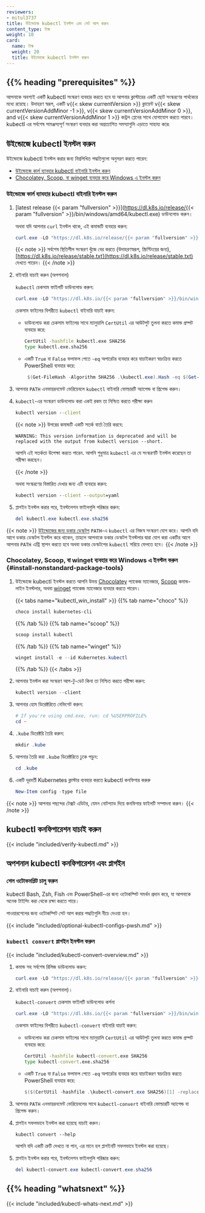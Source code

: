 ```yaml
---
reviewers:
- mitul3737
title: উইন্ডোজে kubectl ইনস্টল এবং সেট আপ করুন
content_type: টাস্ক
weight: 10
card:
  name: টাস্ক
  weight: 20
  title: উইন্ডোজে kubectl ইনস্টল করুন
---
```


## {{% heading "prerequisites" %}}

আপনাকে অবশ্যই একটি kubectl সংস্করণ ব্যবহার করতে হবে যা আপনার ক্লাস্টারের একটি ছোট সংস্করণের পার্থক্যের মধ্যে রয়েছে। উদাহরণ স্বরূপ, একটি v{{< skew currentVersion >}} ক্লায়েন্ট v{{< skew currentVersionAddMinor -1 >}}, v{{< skew currentVersionAddMinor 0 >}}, and v{{< skew currentVersionAddMinor 1 >}} কন্ট্রল প্লেনের সাথে যোগাযোগ করতে পারবে।
kubectl এর সর্বশেষ সামঞ্জস্যপূর্ণ সংস্করণ ব্যবহার করা অপ্রত্যাশিত সমস্যাগুলি এড়াতে সাহায্য করে৷

## উইন্ডোজে kubectl ইনস্টল করুন

উইন্ডোজে kubectl ইনস্টল করার জন্য নিম্নলিখিত পদ্ধতিগুলো অনুসরণ করতে পারেন:

- [উইন্ডোজে কার্ল ব্যাবহার kubectl বাইনারি ইনস্টল করুন](#install-kubectl-binary-with-curl-on-windows)
- [Chocolatey, Scoop, বা winget ব্যবহার করে Windows এ ইনস্টল করুন](#install-nonstandard-package-tools)

### উইন্ডোজে কার্ল ব্যাবহার kubectl বাইনারি ইনস্টল করুন

1. [latest release {{< param "fullversion" >}}](https://dl.k8s.io/release/{{< param "fullversion" >}}/bin/windows/amd64/kubectl.exe) ডাউনলোড করুন।

   অথবা যদি আপনার `curl` ইনস্টল থাকে, এই কমান্ডটি ব্যবহার করুন:

   ```powershell
   curl.exe -LO "https://dl.k8s.io/release/{{< param "fullversion" >}}/bin/windows/amd64/kubectl.exe"
   ```

   {{< note >}}
   সর্বশেষ স্থিতিশীল সংস্করণ খুঁজে বের করতে (উদাহরণস্বরূপ, স্ক্রিপ্টিংয়ের জন্য), [https://dl.k8s.io/release/stable.txt](https://dl.k8s.io/release/stable.txt) দেখতে পারেন।
   {{< /note >}}

1. বাইনারি যাচাই করুন (অপশনাল)

   `kubectl` চেকসাম ফাইলটি ডাউনলোড করুন:

   ```powershell
   curl.exe -LO "https://dl.k8s.io/{{< param "fullversion" >}}/bin/windows/amd64/kubectl.exe.sha256"
   ```

   চেকসাম ফাইলের বিপরীতে `kubectl` বাইনারি যাচাই করুন:

   - ডাউনলোড করা চেকসাম ফাইলের সাথে ম্যানুয়ালি `CertUtil` এর আউটপুট তুলনা করতে কমান্ড প্রম্পট ব্যবহার করে:

     ```cmd
     CertUtil -hashfile kubectl.exe SHA256
     type kubectl.exe.sha256
     ```

   - একটি `True` বা `False` ফলাফল পেতে `-eq` অপারেটর ব্যবহার করে যাচাইকরণ স্বয়ংক্রিয় করতে PowerShell ব্যবহার করে:

     ```powershell
      $(Get-FileHash -Algorithm SHA256 .\kubectl.exe).Hash -eq $(Get-Content .\kubectl.exe.sha256)
     ```

1. আপনার `PATH` এনভায়রনমেন্ট ভেরিয়েবলে `kubectl` বাইনারি ফোল্ডারটি অ্যাপেন্ড বা প্রিপেন্ড করুন।

1. `kubectl`-এর সংস্করণ ডাউনলোড করা একই রকম তা নিশ্চিত করতে পরীক্ষা করুন

   ```cmd
   kubectl version --client
   ```
   {{< note >}}
   উপরের কমান্ডটি একটি সতর্ক বার্তা তৈরি করবে:
   ```
   WARNING: This version information is deprecated and will be replaced with the output from kubectl version --short.
   ```
   আপনি এই সতর্কতা উপেক্ষা করতে পারেন. আপনি শুধুমাত্র `kubectl` এর যে সংস্করণটি ইনস্টল করেছেন তা পরীক্ষা করছেন।
   
   {{< /note >}}
   
   অথবা সংস্করণের বিস্তারিত দেখার জন্য এটি ব্যবহার করুন:

   ```cmd
   kubectl version --client --output=yaml
   ```

1. প্লাগইন ইনস্টল করার পরে, ইনস্টলেশন ফাইলগুলি পরিষ্কার করুন:

   ```powershell
   del kubectl.exe kubectl.exe.sha256
   ```

{{< note >}}
[উইন্ডোজের জন্য ডকার ডেস্কটপ](https://docs.docker.com/docker-for-windows/#kubernetes) `PATH`-এ `kubectl` এর নিজস্ব সংস্করণ যোগ করে।
আপনি যদি আগে ডকার ডেস্কটপ ইনস্টল করে থাকেন, তাহলে আপনাকে ডকার ডেস্কটপ ইনস্টলার দ্বারা যোগ করা একটির আগে আপনার `PATH` এন্ট্রি স্থাপন করতে হবে অথবা ডকার ডেস্কটপের `kubectl` সরিয়ে ফেলতে হবে।
{{< /note >}}

### Chocolatey, Scoop, বা winget ব্যবহার করে Windows এ ইনস্টল করুন {#install-nonstandard-package-tools}

1. উইন্ডোজে kubectl ইনস্টল করতে আপনি উভয় [Chocolatey](https://chocolatey.org) প্যাকেজ ম্যানেজার, [Scoop](https://scoop.sh) কমান্ড-লাইন ইনস্টলার, অথবা [winget](https://learn.microsoft.com/en-us/windows/package-manager/winget/) প্যাকেজ ম্যানেজার ব্যবহার করতে পারেন। 

   {{< tabs name="kubectl_win_install" >}}
   {{% tab name="choco" %}}
   ```powershell
   choco install kubernetes-cli
   ```
   {{% /tab %}}
   {{% tab name="scoop" %}}
   ```powershell
   scoop install kubectl
   ```
   {{% /tab %}}
   {{% tab name="winget" %}}
   ```powershell
   winget install -e --id Kubernetes.kubectl
   ```
   {{% /tab %}}
   {{< /tabs >}}

1. আপনার ইনস্টল করা সংস্করণ আপ-টু-ডেট কিনা তা নিশ্চিত করতে পরীক্ষা করুন:

   ```powershell
   kubectl version --client
   ```

1. আপনার হোম ডিরেক্টরিতে নেভিগেট করুন:

   ```powershell
   # If you're using cmd.exe, run: cd %USERPROFILE%
   cd ~
   ```

1. `.kube` ডিরেক্টরি তৈরি করুন:

   ```powershell
   mkdir .kube
   ```

1. আপনার তৈরি করা `.kube` ডিরেক্টরিতে ঢুকে পড়ুন:

   ```powershell
   cd .kube
   ```

1. একটি দূরবর্তী Kubernetes ক্লাস্টার ব্যবহার করতে kubectl কনফিগার করুরু

   ```powershell
   New-Item config -type file
   ```

{{< note >}}
আপনার পছন্দের টেক্সট এডিটর, যেমন নোটপ্যাড দিয়ে কনফিগার ফাইলটি সম্পাদনা করুন।
{{< /note >}}

## kubectl কনফিগারেশন যাচাই করুন

{{< include "included/verify-kubectl.md" >}}

## অপশনাল kubectl কনফিগারেশন এবং প্লাগইন

### শেল ওটোকমপ্লিট চালু করুন

kubectl Bash, Zsh, Fish এবং PowerShell-এর জন্য ওটোকম্পিট সমর্থন প্রদান করে, যা আপনাকে অনেক টাইপিং করা থেকে রক্ষা করতে পারে।

পাওয়ারশেলের জন্য ওটোকম্পিট সেট আপ করার পদ্ধতিগুলি নীচে দেওয়া হল।

{{< include "included/optional-kubectl-configs-pwsh.md" >}}

### `kubectl convert` প্লাগইন ইনস্টল করুন

{{< include "included/kubectl-convert-overview.md" >}}

1. কমান্ড সহ সর্বশেষ রিলিজ ডাউনলোড করুন:

   ```powershell
   curl.exe -LO "https://dl.k8s.io/release/{{< param "fullversion" >}}/bin/windows/amd64/kubectl-convert.exe"
   ```

1. বাইনারি যাচাই করুন (অপশনাল)।

   `kubectl-convert` চেকসাম ফাইলটি ডাউনলোড কর্সনা 

   ```powershell
   curl.exe -LO "https://dl.k8s.io/{{< param "fullversion" >}}/bin/windows/amd64/kubectl-convert.exe.sha256"
   ```

   চেকসাম ফাইলের বিপরীতে `kubectl-convert` বাইনারি যাচাই করুন:

   - ডাউনলোড করা চেকসাম ফাইলের সাথে ম্যানুয়ালি `CertUtil` এর আউটপুট তুলনা করতে কমান্ড প্রম্পট ব্যবহার করে:

     ```cmd
     CertUtil -hashfile kubectl-convert.exe SHA256
     type kubectl-convert.exe.sha256
     ```

   - একটি `True` বা `False` ফলাফল পেতে `-eq` অপারেটর ব্যবহার করে যাচাইকরণ স্বয়ংক্রিয় করতে PowerShell ব্যবহার করে:

     ```powershell
     $($(CertUtil -hashfile .\kubectl-convert.exe SHA256)[1] -replace " ", "") -eq $(type .\kubectl-convert.exe.sha256)
     ```

1. আপনার `PATH` এনভায়রনমেন্ট ভেরিয়েবলের সাথে `kubectl-convert` বাইনারি ফোল্ডারটি অ্যাপেন্ড বা প্রিপেন্ড করুন।

1. প্লাগইন সফলভাবে ইনস্টল করা হয়েছে যাচাই করুন।

   ```shell
   kubectl convert --help
   ```

   আপনি যদি একটি ত্রুটি দেখতে না পান, এর মানে হল প্লাগইনটি সফলভাবে ইনস্টল করা হয়েছে।

1. প্লাগইন ইনস্টল করার পরে, ইনস্টলেশন ফাইলগুলি পরিষ্কার করুন:

   ```powershell
   del kubectl-convert.exe kubectl-convert.exe.sha256
   ```

## {{% heading "whatsnext" %}}

{{< include "included/kubectl-whats-next.md" >}}

